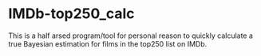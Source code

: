 # IMDb-top250_calc

This is a half arsed program/tool for personal reason to quickly calculate a true Bayesian estimation for films in the top250 list on IMDb. 
